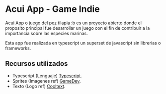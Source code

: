 # Acui App - Game Indie

Acui App o juego del pez tilapia :b es un proyecto abierto donde el proposito principal fue desarrollar un juego con el fin de contribuir a la importancia sobre las especies marinas.

Esta app fue realizada en typescript un superset de javascript sin librerias o frameworks.

## Recursos utilizados

* Typescript (Lenguaje) [Typescript](https://www.typescriptlang.org/).
* Sprites (Imagenes ref) [GameDev](https://www.gamedeveloperstudio.com/).
* Texto (Logo ref) [Cooltext](https://es.cooltext.com/).